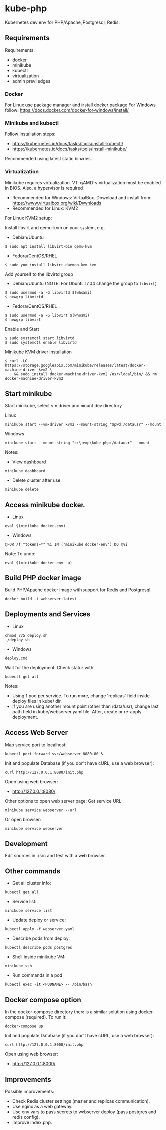 # kube-php

Kubernetes dev env for PHP/Apache, Postgresql, Redis.

## Requirements

Requirements:
- docker
- minikube
- kubectl
- virtualization
- admin previledges

### Docker

For Linux use package manager and install docker package
For Windows follow: https://docs.docker.com/docker-for-windows/install/

### Minikube and kubectl

Follow installation steps:
- https://kubernetes.io/docs/tasks/tools/install-kubectl/
- https://kubernetes.io/docs/tasks/tools/install-minikube/


Recommended using latest static binaries.

### Virtualization

Minikube requires virtualization. VT-x/AMD-v virtualization must be enabled in BIOS. Also, a hypervisor is required:
- Recommended for Windows: VirtualBox. Download and install from: https://www.virtualbox.org/wiki/Downloads
- Recommended for Linux: KVM2

For Linux KVM2 setup:

Install libvirt and qemu-kvm on your system, e.g.
- Debian/Ubuntu
```
$ sudo apt install libvirt-bin qemu-kvm
```

- Fedora/CentOS/RHEL
```
$ sudo yum install libvirt-daemon-kvm kvm
```

Add yourself to the libvirtd group

- Debian/Ubuntu (NOTE: For Ubuntu 17.04 change the group to `libvirt`)
```
$ sudo usermod -a -G libvirtd $(whoami)
$ newgrp libvirtd
```

- Fedora/CentOS/RHEL
```
$ sudo usermod -a -G libvirt $(whoami)
$ newgrp libvirt
```

Enable and Start
```
$ sudo systemctl start libvirtd
$ sudo systemctl enable libvirtd
```

Minikube KVM driver installation
```
$ curl -LO https://storage.googleapis.com/minikube/releases/latest/docker-machine-driver-kvm2 \
    && sudo install docker-machine-driver-kvm2 /usr/local/bin/ && rm docker-machine-driver-kvm2
```

## Start minikube

Start minikube, select vm driver and mount dev directory

Linux
```
minikube start --vm-driver kvm2 --mount-string "$pwd:/datausr" --mount
```

Windows
```
minikube start --mount-string "c:\temp\kube-php:/datausr" --mount
```

Notes:
- View dashboard
```
minikube dashboard
```
- Delete cluster after use:
```
minikube delete
```

## Access minikube docker.

- Linux
```
eval $(minikube docker-env)
```

- Windows
```
@FOR /f "tokens=*" %i IN ('minikube docker-env') DO @%i
```

Note: To undo:
```
eval $(minikube docker-env -u)
```


## Build PHP docker image

Build PHP/Apache docker image with support for Redis and Postgresql.

```
docker build -t webserver:latest .
```


## Deployments and Services

- Linux
```
chmod 775 deploy.sh
./deploy.sh
```

- Windows
```
deploy.cmd
``` 

Wait for the deployment. Check status with:
``` 
kubectl get all
``` 

Notes:
- Using 1 pod per service. To run more, change 'replicas' field inside deploy files in kube/ dir.
- if you are using another mount point (other than /data/usr), change last path field in kube/webserver.yaml file. After, create or re-apply deployment.


## Access Web Server


Map service port to localhost:
``` 
kubectl port-forward svc/webserver 8080:80 &
``` 

Init and populate Database (if you don't have cURL, use a web browser):
``` 
curl http://127.0.0.1:8080/init.php
``` 

Open using web browser:
- http://127.0.0.1:8080/


Other options to open web server page:
Get service URL:
``` 
minikube service webserver --url
``` 
Or open browser:
``` 
minikube service webserver
``` 

## Development

Edit sources in ./src and test with a web browser.

## Other commands

- Get all cluster info:
``` 
kubectl get all
``` 

- Service list:
``` 
minikube service list
``` 

- Update deploy or service:
``` 
kubectl apply -f webserver.yaml
``` 

- Describe pods from deploy:
``` 
kubectl describe pods postgres
``` 

- Shell inside minikube VM:
``` 
minikube ssh
``` 

- Run commands in a pod
``` 
kubectl exec -it <PODNAME> -- /bin/bash
``` 


## Docker compose option

In the docker-compose  directory there is a similar solution using docker-compose (required). To run it:
```
docker-compose up
``` 

Init and populate Database (if you don't have cURL, use a web browser):
``` 
curl http://127.0.0.1:8000/init.php
``` 

Open using web browser:
- http://127.0.0.1:8000/


## Improvements

Possible improvements:
- Check Redis cluster settings (master and replicas communication).
- Use nginx as a web gateway.
- Use env vars to pass secrets to webserver deploy (pass postgres and redis config).
- Improve index.php.
